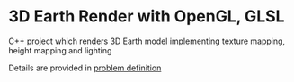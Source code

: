 <html>
<body>
<h1> 3D Earth Render with OpenGL, GLSL  </h1>

<p> C++ project which renders 3D Earth model implementing texture mapping, height mapping and lighting   <br>

<p> Details are provided in <a href="problem definition.pdf"> problem definition </a>  <br>

</html>
</body>